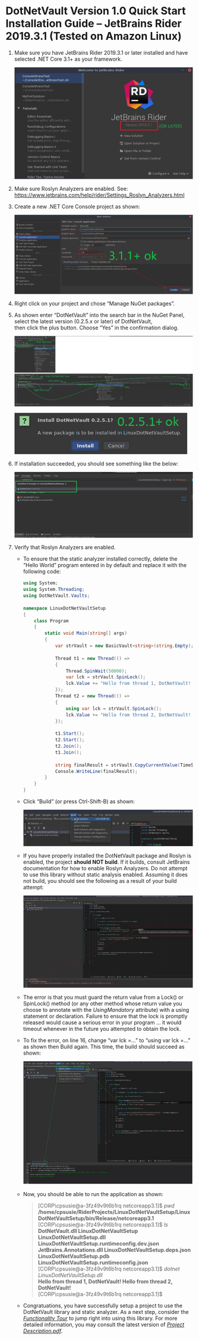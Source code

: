 # DotNetVault Version 1.0 Quick Start Installation Guide – JetBrains Rider 2019.3.1 (Tested on Amazon Linux)


1. Make sure you have JetBrains Rider 2019.3.1 or later installed and have selected .NET Core 3.1+ as your framework.  

     ![](https://github.com/cpsusie/DotNetVault/blob/master/DotNetVaultQuickStart/dotnetvault_install_rider2019.3.1_linux/pic_1.png?raw=true)

2. Make sure Roslyn Analyzers are enabled.  See:  
https://www.jetbrains.com/help/rider/Settings_Roslyn_Analyzers.html 

3. Create a new .NET Core Console project as shown:   

   ![](https://github.com/cpsusie/DotNetVault/blob/master/DotNetVaultQuickStart/dotnetvault_install_rider2019.3.1_linux/pic_2.png?raw=true)

4.	Right click on your project and chose “Manage NuGet packages”.    
5.	As shown enter “DotNetVault” into the search bar in the NuGet Panel, select the latest version (0.2.5.x or later) of DotNetVault,  
then click the plus button.  Choose “Yes” in the confirmation dialog.  
 
    ![](https://github.com/cpsusie/DotNetVault/blob/master/DotNetVaultQuickStart/dotnetvault_install_rider2019.3.1_linux/pic_3.png?raw=true)

    ![](https://github.com/cpsusie/DotNetVault/blob/master/DotNetVaultQuickStart/dotnetvault_install_rider2019.3.1_linux/pic_4.png?raw=true)
  
6. If installation succeeded, you should see something like the below:  

    ![](https://github.com/cpsusie/DotNetVault/blob/master/DotNetVaultQuickStart/dotnetvault_install_rider2019.3.1_linux/pic_5.png?raw=true)  
  
7. Verify that Roslyn Analyzers are enabled.  
    * To ensure that the static analyzer installed correctly, delete the “Hello World” program entered in by default and replace it with the following code:  
    
        ```csharp
        using System;
        using System.Threading;
        using DotNetVault.Vaults;
        
        namespace LinuxDotNetVaultSetup
        {
            class Program
            {
                static void Main(string[] args)
                {
                    var strVault = new BasicVault<string>(string.Empty);
                   
                    Thread t1 = new Thread(() =>
                    {
                        Thread.SpinWait(50000);
                        var lck = strVault.SpinLock();
                        lck.Value += "Hello from thread 1, DotNetVault!  ";
                    });
                    Thread t2 = new Thread(() =>
                    {
                        using var lck = strVault.SpinLock();
                        lck.Value += "Hello from thread 2, DotNetVault!  ";
                    });
        
                    t1.Start();
                    t2.Start();          
                    t2.Join();
                    t1.Join();
        
                    string finalResult = strVault.CopyCurrentValue(TimeSpan.FromMilliseconds(100));
                    Console.WriteLine(finalResult);
                }      
            }
        }
        ```  
          
    * Click “Build” (or press Ctrl-Shift-B) as shown:  
    
        ![](https://github.com/cpsusie/DotNetVault/blob/master/DotNetVaultQuickStart/dotnetvault_install_rider2019.3.1_linux/pic_6.png?raw=true)
          
    * If you have properly installed the DotNetVault package and Roslyn is enabled, the project **should NOT build**.  If it builds, consult JetBrains documentation for how to enable Roslyn Analyzers.  Do not attempt to use this library without static analysis enabled.  Assuming it does not build, you should see the following as a result of your build attempt:  
    
        ![](https://github.com/cpsusie/DotNetVault/blob/master/DotNetVaultQuickStart/dotnetvault_install_rider2019.3.1_linux/pic_7.png?raw=true)  
        
    * The error is that you must guard the return value from a Lock() or SpinLock() method (or any other method whose return value you choose to annotate with the *UsingMandatory* attribute) with a using statement or declaration.  Failure to ensure that the lock is promptly released would cause a serious error in your program … it would timeout whenever in the future you attempted to obtain the lock.  
      
    * To fix the error, on line 16, change “var lck =…” to “using var lck =…” as shown then Build again.  This time, the build should succeed as shown:  
      
        ![](https://github.com/cpsusie/DotNetVault/blob/master/DotNetVaultQuickStart/dotnetvault_install_rider2019.3.1_linux/pic_8.png?raw=true)
      
    * Now, you should be able to run the application as shown:  
      
      > [CORP\cpsusie@a-3fz49v9t6b1rq netcoreapp3.1]$ *pwd*  
**/home/cpsusie/RiderProjects/LinuxDotNetVaultSetup/LinuxDotNetVaultSetup/bin/Release/netcoreapp3.1**  
[CORP\cpsusie@a-3fz49v9t6b1rq netcoreapp3.1]$ *ls*  
**DotNetVault.dll            LinuxDotNetVaultSetup            LinuxDotNetVaultSetup.dll  LinuxDotNetVaultSetup.runtimeconfig.dev.json  
JetBrains.Annotations.dll  LinuxDotNetVaultSetup.deps.json  LinuxDotNetVaultSetup.pdb  LinuxDotNetVaultSetup.runtimeconfig.json**  
[CORP\cpsusie@a-3fz49v9t6b1rq netcoreapp3.1]$ *dotnet LinuxDotNetVaultSetup.dll*  
**Hello from thread 1, DotNetVault!  Hello from thread 2, DotNetVault!**    
[CORP\cpsusie@a-3fz49v9t6b1rq netcoreapp3.1]$   
  
    * Congratuations, you have successfully setup a project to use the DotNetVault library and static analyzer.  As a next step, consider the *[Functionality Tour](https://github.com/cpsusie/DotNetVault/blob/master/DotNetVaultQuickStart/DotNetVault%20Quick%20Start%20Functionality%20Tour%20%E2%80%93%20JetBrains%20Rider%20(Amazon%20Linux).md)* to jump right into using this library.  For more detailed information, you may consult the latest version of *[Project Description.pdf](https://github.com/cpsusie/DotNetVault/blob/master/DotNetVault_Description_v1.0.pdf)*.